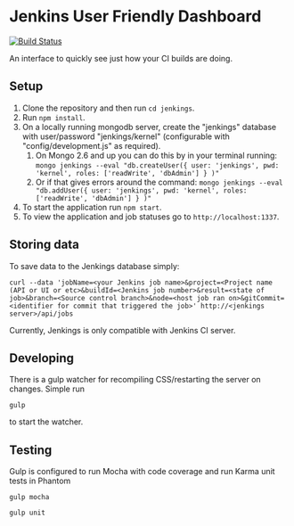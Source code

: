 Jenkins User Friendly Dashboard
=======

[![Build Status](https://travis-ci.org/alexnaish/jenkings.svg?branch=master)](https://travis-ci.org/alexnaish/jenkings)


An interface to quickly see just how your CI builds are doing.


Setup
-----

1. Clone the repository and then run `cd jenkings`.
1. Run `npm install`.
1. On a locally running mongodb server, create the "jenkings" database with user/password "jenkings/kernel" (configurable with "config/development.js" as required).
	1. On Mongo 2.6 and up you can do this by in your terminal running: `mongo jenkings --eval "db.createUser({ user: 'jenkings', pwd: 'kernel', roles: ['readWrite', 'dbAdmin'] } )"`
	1. Or if that gives errors around the command: `mongo jenkings --eval "db.addUser({ user: 'jenkings', pwd: 'kernel', roles: ['readWrite', 'dbAdmin'] } )"`
1. To start the application run `npm start`.
1. To view the application and job statuses go to `http://localhost:1337`.


Storing data
-----

To save data to the Jenkings database simply:

`
curl --data 'jobName=<your Jenkins job name>&project=<Project name (API or UI or etc>&buildId=<Jenkins job number>&result=<state of job>&branch=<Source control branch>&node=<host job ran on>&gitCommit=<identifier for commit that triggered the job>' http://<jenkings server>/api/jobs
`

Currently, Jenkings is only compatible with Jenkins CI server.

Developing
-----
There is a gulp watcher for recompiling CSS/restarting the server on changes. Simple run

`
gulp
`

to start the watcher.

Testing
-----

Gulp is configured to run Mocha with code coverage and run Karma unit tests in Phantom

`
gulp mocha
`

`
gulp unit
`
